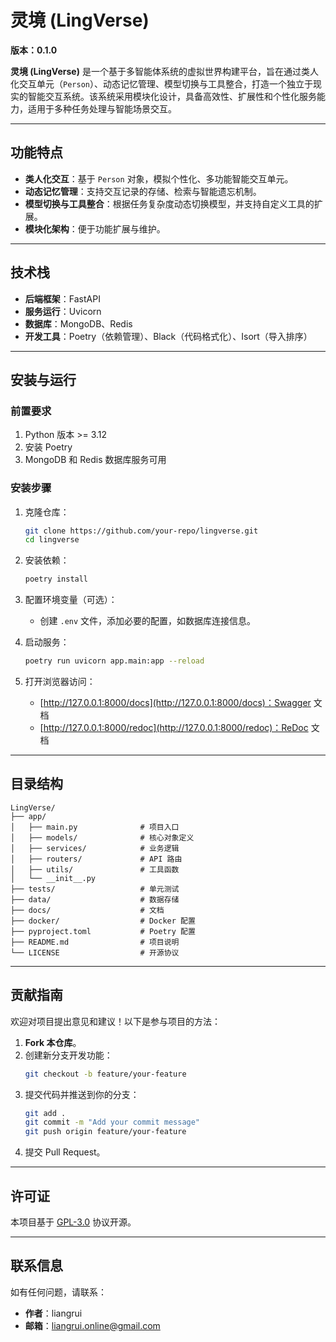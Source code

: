 # **灵境 (LingVerse)**

**版本：0.1.0**

**灵境 (LingVerse)** 是一个基于多智能体系统的虚拟世界构建平台，旨在通过类人化交互单元（`Person`）、动态记忆管理、模型切换与工具整合，打造一个独立于现实的智能交互系统。该系统采用模块化设计，具备高效性、扩展性和个性化服务能力，适用于多种任务处理与智能场景交互。

---

## **功能特点**
- **类人化交互**：基于 `Person` 对象，模拟个性化、多功能智能交互单元。
- **动态记忆管理**：支持交互记录的存储、检索与智能遗忘机制。
- **模型切换与工具整合**：根据任务复杂度动态切换模型，并支持自定义工具的扩展。
- **模块化架构**：便于功能扩展与维护。

---

## **技术栈**
- **后端框架**：FastAPI
- **服务运行**：Uvicorn
- **数据库**：MongoDB、Redis
- **开发工具**：Poetry（依赖管理）、Black（代码格式化）、Isort（导入排序）

---

## **安装与运行**

### **前置要求**
1. Python 版本 >= 3.12
2. 安装 Poetry
3. MongoDB 和 Redis 数据库服务可用

### **安装步骤**
1. 克隆仓库：
   ```bash
   git clone https://github.com/your-repo/lingverse.git
   cd lingverse
   ```

2. 安装依赖：
   ```bash
   poetry install
   ```

3. 配置环境变量（可选）：
   - 创建 `.env` 文件，添加必要的配置，如数据库连接信息。

4. 启动服务：
   ```bash
   poetry run uvicorn app.main:app --reload
   ```

5. 打开浏览器访问：
   - [http://127.0.0.1:8000/docs](http://127.0.0.1:8000/docs)：Swagger 文档
   - [http://127.0.0.1:8000/redoc](http://127.0.0.1:8000/redoc)：ReDoc 文档

---

## **目录结构**
```plaintext
LingVerse/
├── app/
│   ├── main.py              # 项目入口
│   ├── models/              # 核心对象定义
│   ├── services/            # 业务逻辑
│   ├── routers/             # API 路由
│   ├── utils/               # 工具函数
│   └── __init__.py
├── tests/                   # 单元测试
├── data/                    # 数据存储
├── docs/                    # 文档
├── docker/                  # Docker 配置
├── pyproject.toml           # Poetry 配置
├── README.md                # 项目说明
└── LICENSE                  # 开源协议
```

---

## **贡献指南**
欢迎对项目提出意见和建议！以下是参与项目的方法：
1. **Fork 本仓库**。
2. 创建新分支开发功能：
   ```bash
   git checkout -b feature/your-feature
   ```
3. 提交代码并推送到你的分支：
   ```bash
   git add .
   git commit -m "Add your commit message"
   git push origin feature/your-feature
   ```
4. 提交 Pull Request。

---

## **许可证**
本项目基于 [GPL-3.0](https://www.gnu.org/licenses/gpl-3.0.html) 协议开源。

---

## **联系信息**
如有任何问题，请联系：
- **作者**：liangrui
- **邮箱**：[liangrui.online@gmail.com](mailto:liangrui.online@gmail.com)
